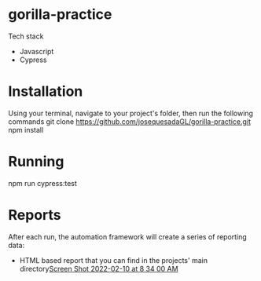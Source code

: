# gorilla-practice

Tech stack
- Javascript
- Cypress


# Installation
Using your terminal, navigate to your project's folder, then run the following commands
git clone https://github.com/josequesadaGL/gorilla-practice.git
npm install

# Running
npm run cypress:test

# Reports
After each run, the automation framework will create a series of reporting data:
- HTML based report that you can find in the projects' main directory[Screen Shot 2022-02-10 at 8 34 00 AM](https://user-images.githubusercontent.com/68253320/153429202-a9dad4d4-b956-42a8-bdd3-5078dcbbb8ec.png)
